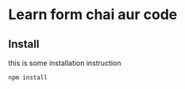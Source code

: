 # Learn form chai aur code

## Install

this is some installation instruction

```bash
npm install
```